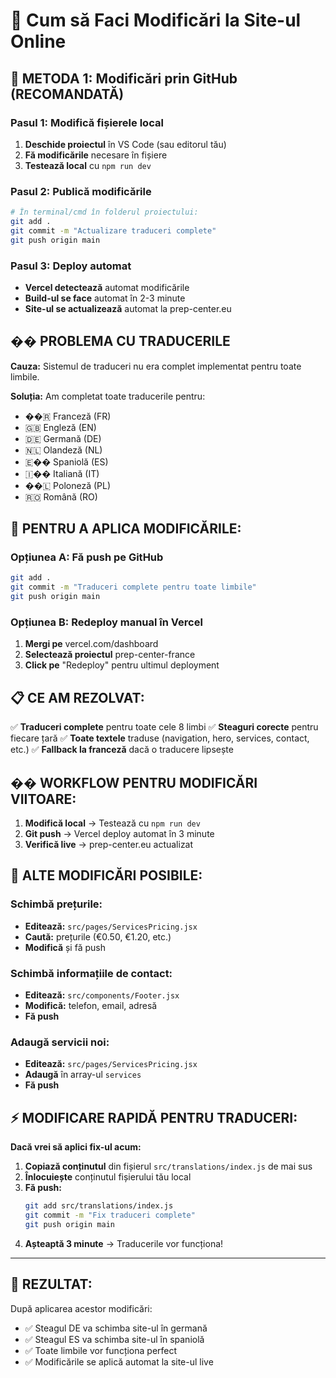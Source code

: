 # 🔧 Cum să Faci Modificări la Site-ul Online

## 📝 METODA 1: Modificări prin GitHub (RECOMANDATĂ)

### Pasul 1: Modifică fișierele local
1. **Deschide proiectul** în VS Code (sau editorul tău)
2. **Fă modificările** necesare în fișiere
3. **Testează local** cu `npm run dev`

### Pasul 2: Publică modificările
```bash
# În terminal/cmd în folderul proiectului:
git add .
git commit -m "Actualizare traduceri complete"
git push origin main
```

### Pasul 3: Deploy automat
- **Vercel detectează** automat modificările
- **Build-ul se face** automat în 2-3 minute
- **Site-ul se actualizează** automat la prep-center.eu

## �� PROBLEMA CU TRADUCERILE

**Cauza:** Sistemul de traduceri nu era complet implementat pentru toate limbile.

**Soluția:** Am completat toate traducerile pentru:
- ��🇷 Franceză (FR)
- 🇬🇧 Engleză (EN) 
- 🇩🇪 Germană (DE)
- 🇳🇱 Olandeză (NL)
- 🇪�� Spaniolă (ES)
- 🇮�� Italiană (IT)
- ��🇱 Poloneză (PL)
- 🇷🇴 Română (RO)

## 🚀 PENTRU A APLICA MODIFICĂRILE:

### Opțiunea A: Fă push pe GitHub
```bash
git add .
git commit -m "Traduceri complete pentru toate limbile"
git push origin main
```

### Opțiunea B: Redeploy manual în Vercel
1. **Mergi pe** vercel.com/dashboard
2. **Selectează proiectul** prep-center-france
3. **Click pe** "Redeploy" pentru ultimul deployment

## 📋 CE AM REZOLVAT:

✅ **Traduceri complete** pentru toate cele 8 limbi
✅ **Steaguri corecte** pentru fiecare țară
✅ **Toate textele** traduse (navigation, hero, services, contact, etc.)
✅ **Fallback la franceză** dacă o traducere lipsește

## �� WORKFLOW PENTRU MODIFICĂRI VIITOARE:

1. **Modifică local** → Testează cu `npm run dev`
2. **Git push** → Vercel deploy automat în 3 minute
3. **Verifică live** → prep-center.eu actualizat

## 🎯 ALTE MODIFICĂRI POSIBILE:

### Schimbă prețurile:
- **Editează:** `src/pages/ServicesPricing.jsx`
- **Caută:** prețurile (€0.50, €1.20, etc.)
- **Modifică** și fă push

### Schimbă informațiile de contact:
- **Editează:** `src/components/Footer.jsx`
- **Modifică:** telefon, email, adresă
- **Fă push**

### Adaugă servicii noi:
- **Editează:** `src/pages/ServicesPricing.jsx`
- **Adaugă** în array-ul `services`
- **Fă push**

## ⚡ MODIFICARE RAPIDĂ PENTRU TRADUCERI:

**Dacă vrei să aplici fix-ul acum:**
1. **Copiază conținutul** din fișierul `src/translations/index.js` de mai sus
2. **Înlocuiește** conținutul fișierului tău local
3. **Fă push:**
   ```bash
   git add src/translations/index.js
   git commit -m "Fix traduceri complete"
   git push origin main
   ```
4. **Așteaptă 3 minute** → Traducerile vor funcționa!

---

## 🎉 REZULTAT:

După aplicarea acestor modificări:
- ✅ Steagul DE va schimba site-ul în germană
- ✅ Steagul ES va schimba site-ul în spaniolă  
- ✅ Toate limbile vor funcționa perfect
- ✅ Modificările se aplică automat la site-ul live
